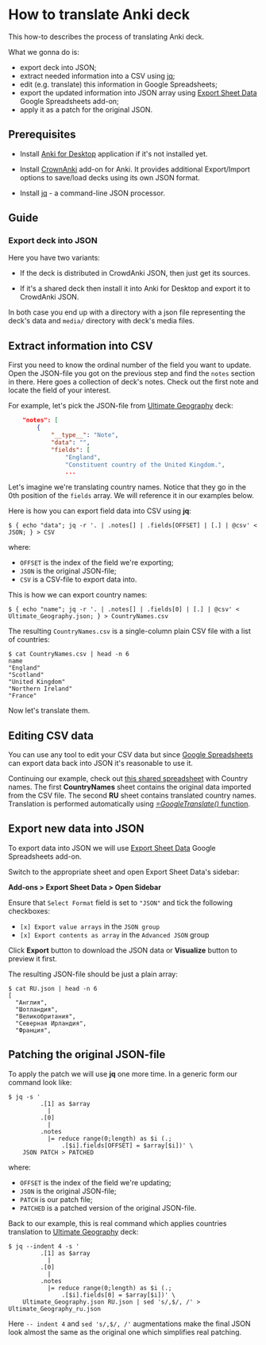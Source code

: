 # How to translate Anki deck

This how-to describes the process of translating Anki deck.

What we gonna do is:

- export deck into JSON;
- extract needed information into a CSV using [jq](https://stedolan.github.io/jq/);
- edit (e.g. translate) this information in Google Spreadsheets;
- export the updated information into JSON array using [Export Sheet Data](https://chrome.google.com/webstore/detail/export-sheet-data/bfdcopkbamihhchdnjghdknibmcnfplk?utm_source=permalink) Google Spreadsheets add-on; 
- apply it as a patch for the original JSON.

## Prerequisites

* Install [Anki for Desktop](https://apps.ankiweb.net/) application if it's not installed yet.

* Install [CrownAnki](https://github.com/Stvad/CrowdAnki) add-on for Anki. It provides additional 
Export/Import options to save/load decks using its own JSON format.

* Install [jq](https://stedolan.github.io/jq/) - a command-line JSON processor.    

## Guide

### Export deck into JSON

Here you have two variants:

- If the deck is distributed in CrowdAnki JSON, then just get its sources.

- If it's a shared deck then install it into Anki for Desktop and export it to CrowdAnki JSON.

In both case you end up with a directory with a json file representing the deck's data and `media/` 
directory with deck's media files.    

## Extract information into CSV

First you need to know the ordinal number of the field you want to update. Open the JSON-file
you got on the previous step and find the `notes` section in there. Here goes a collection of deck's 
notes. Check out the first note and locate the field of your interest. 

For example, let's pick the JSON-file from [Ultimate Geography](https://github.com/axelboc/anki-ultimate-geography) deck:

```json
    "notes": [
        {
            "__type__": "Note", 
            "data": "", 
            "fields": [
                "England", 
                "Constituent country of the United Kingdom.",
                ... 
```

Let's imagine we're translating country names. Notice that they go in the 0th position of the `fields` array. We will 
reference it in our examples below.

Here is how you can export field data into CSV using **jq**:  

```
$ { echo "data"; jq -r '. | .notes[] | .fields[OFFSET] | [.] | @csv' < JSON; } > CSV
```

where:

  - `OFFSET` is the index of the field we're exporting;
  - `JSON` is the original JSON-file;
  - `CSV` is a CSV-file to export data into.

This is how we can export country names:

```
$ { echo "name"; jq -r '. | .notes[] | .fields[0] | [.] | @csv' < Ultimate_Geography.json; } > CountryNames.csv
```

The resulting `CountryNames.csv` is a single-column plain CSV file with a list of countries:

```
$ cat CountryNames.csv | head -n 6
name
"England"
"Scotland"
"United Kingdom"
"Northern Ireland"
"France"
```

Now let's translate them.

## Editing CSV data

You can use any tool to edit your CSV data but since 
[Google Spreadsheets](https://docs.google.com/spreadsheets/u/0/) can export data back into 
JSON it's reasonable to use it. 

Continuing our example, check out [this shared spreadsheet](https://docs.google.com/spreadsheets/d/1b_d4wUQcBL-bLP3WWzYxe7AzkwbJe7NyhKZVQClWx_8/edit?usp=sharing) with Country names.
The first **CountryNames** sheet contains the original data imported from the CSV file.
The second **RU** sheet contains translated country names. Translation is performed
automatically using [*=GoogleTranslate()* function](https://support.google.com/docs/answer/3093331?hl=en).
 
## Export new data into JSON

To export data into JSON we will use [Export Sheet Data](https://chrome.google.com/webstore/detail/export-sheet-data/bfdcopkbamihhchdnjghdknibmcnfplk?utm_source=permalink) 
Google Spreadsheets add-on. 

Switch to the appropriate sheet and open Export Sheet Data's sidebar:

**Add-ons > Export Sheet Data > Open Sidebar**

Ensure that `Select Format` field is set to `"JSON"` and tick the following checkboxes:

- `[x] Export value arrays` in the `JSON group`
- `[x] Export contents as array` in the `Advanced JSON` group 

Click **Export** button to download the JSON data or **Visualize** button to preview it first.

The resulting JSON-file should be just a plain array:

```
$ cat RU.json | head -n 6
[
  "Англия",
  "Шотландия",
  "Великобритания",
  "Северная Ирландия",
  "Франция",
```

## Patching the original JSON-file

To apply the patch we will use **jq** one more time. In a generic form our command look like:  

```
$ jq -s '
         .[1] as $array
           |
         .[0]
           |
         .notes 
           |= reduce range(0;length) as $i (.;
               .[$i].fields[OFFSET] = $array[$i])' \
    JSON PATCH > PATCHED
```

where:
 
- `OFFSET` is the index of the field we're updating;
- `JSON` is the original JSON-file;
- `PATCH` is our patch file;
- `PATCHED` is a patched version of the original JSON-file.

Back to our example, this is real command which applies countries translation to 
[Ultimate Geography](https://github.com/axelboc/anki-ultimate-geography) deck: 

```
$ jq --indent 4 -s '
         .[1] as $array
           |
         .[0]
           |
         .notes 
           |= reduce range(0;length) as $i (.;
               .[$i].fields[0] = $array[$i])' \
    Ultimate_Geography.json RU.json | sed 's/,$/, /' > Ultimate_Geography_ru.json  
```

Here `-- indent 4` and `sed 's/,$/, /'` augmentations make the final JSON look 
almost the same as the original one which simplifies real patching.  




